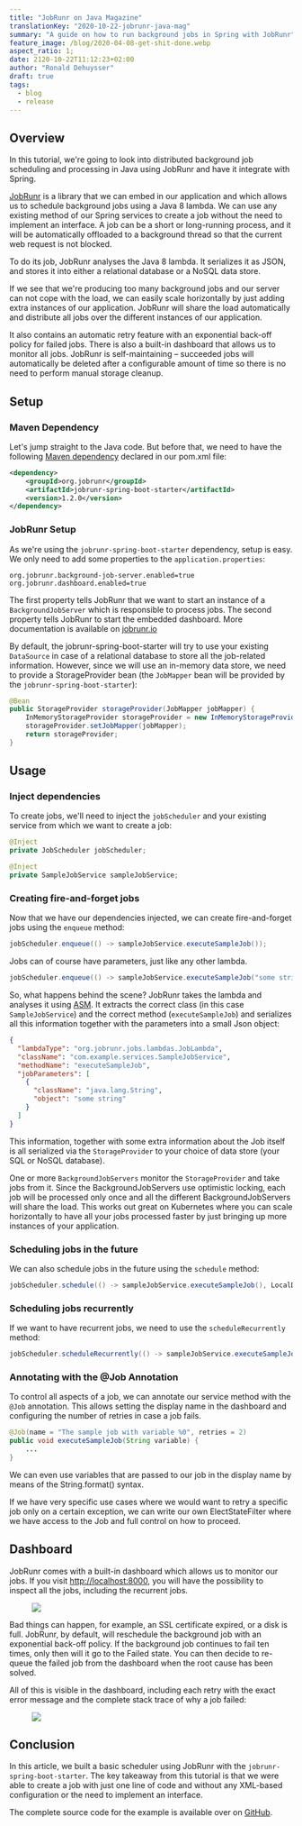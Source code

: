 ```yaml
---
title: "JobRunr on Java Magazine"
translationKey: "2020-10-22-jobrunr-java-mag"
summary: "A guide on how to run background jobs in Spring with JobRunr"
feature_image: /blog/2020-04-08-get-shit-done.webp
aspect_ratio: 1;
date: 2120-10-22T11:12:23+02:00
author: "Ronald Dehuysser"
draft: true
tags:
  - blog
  - release
---
```

## Overview

In this tutorial, we're going to look into distributed background job scheduling and processing in Java using JobRunr and have it integrate with Spring.

[JobRunr](https://github.com/jobrunr/jobrunr) is a library that we can embed in our application and which allows us to schedule background jobs using a Java 8 lambda. We can use any existing method of our Spring services to create a job without the need to implement an interface. A job can be a short or long-running process, and it will be automatically offloaded to a background thread so that the current web request is not blocked.

To do its job, JobRunr analyses the Java 8 lambda. It serializes it as JSON, and stores it into either a relational database or a NoSQL data store.

If we see that we're producing too many background jobs and our server can not cope with the load, we can easily scale horizontally by just adding extra instances of our application. JobRunr will share the load automatically and distribute all jobs over the different instances of our application.

It also contains an automatic retry feature with an exponential back-off policy for failed jobs. There is also a built-in dashboard that allows us to monitor all jobs. JobRunr is self-maintaining – succeeded jobs will automatically be deleted after a configurable amount of time so there is no need to perform manual storage cleanup.



## Setup

### Maven Dependency
Let's jump straight to the Java code. But before that, we need to have the following [Maven dependency](https://search.maven.org/search?q=g:org.jobrunr%20AND%20a:jobrunr-spring-boot-starter) declared in our pom.xml file:

```xml
<dependency>
    <groupId>org.jobrunr</groupId>
    <artifactId>jobrunr-spring-boot-starter</artifactId>
    <version>1.2.0</version>
</dependency>
```

### JobRunr Setup
As we're using the `jobrunr-spring-boot-starter` dependency, setup is easy. We only need to add some properties to the `application.properties`:

```properties
org.jobrunr.background-job-server.enabled=true
org.jobrunr.dashboard.enabled=true
```

The first property tells JobRunr that we want to start an instance of a `BackgroundJobServer` which is responsible to process jobs. The second property tells JobRunr to start the embedded dashboard. More documentation is available on [jobrunr.io](https://www.jobrunr.io/en/documentation/configuration/spring/)


By default, the jobrunr-spring-boot-starter will try to use your existing `DataSource` in case of a relational database to store all the job-related information. However, since we will use an in-memory data store, we need to provide a StorageProvider bean (the `JobMapper` bean will be provided by the `jobrunr-spring-boot-starter`):
```java
@Bean
public StorageProvider storageProvider(JobMapper jobMapper) {
    InMemoryStorageProvider storageProvider = new InMemoryStorageProvider();
    storageProvider.setJobMapper(jobMapper);
    return storageProvider;
}
```

## Usage
### Inject dependencies
To create jobs, we'll need to inject the `jobScheduler` and your existing service from which we want to create a job:
```java
@Inject
private JobScheduler jobScheduler;

@Inject
private SampleJobService sampleJobService;
```

### Creating fire-and-forget jobs
Now that we have our dependencies injected, we can create fire-and-forget jobs using the `enqueue` method:

```java
jobScheduler.enqueue(() -> sampleJobService.executeSampleJob());
```

Jobs can of course have parameters, just like any other lambda.

```java
jobScheduler.enqueue(() -> sampleJobService.executeSampleJob("some string"));
```

So, what happens behind the scene? JobRunr takes the lambda and analyses it using [ASM](https://asm.ow2.io/). It extracts the correct class (in this case `SampleJobService`) and the correct method (`executeSampleJob`) and serializes all this information together with the parameters into a small Json object:

```json
{
  "lambdaType": "org.jobrunr.jobs.lambdas.JobLambda",
  "className": "com.example.services.SampleJobService",
  "methodName": "executeSampleJob",
  "jobParameters": [
    {
      "className": "java.lang.String",
      "object": "some string"
    }
  ]
}
```

This information, together with some extra information about the Job itself is all serialized via the `StorageProvider` to your choice of data store (your SQL or NoSQL database). 

One or more `BackgroundJobServers` monitor the `StorageProvider` and take jobs from it. Since the BackgroundJobServers use optimistic locking, each job will be processed only once and all the different BackgroundJobServers will share the load. This works out great on Kubernetes where you can scale horizontally to have all your jobs processed faster by just bringing up more instances of your application.


### Scheduling jobs in the future
We can also schedule jobs in the future using the `schedule` method:

```java
jobScheduler.schedule(() -> sampleJobService.executeSampleJob(), LocalDateTime.now().plusHours(5));
```

### Scheduling jobs recurrently
If we want to have recurrent jobs, we need to use the `scheduleRecurrently` method:

```java
jobScheduler.scheduleRecurrently(() -> sampleJobService.executeSampleJob(), Cron.hourly());
```

### Annotating with the @Job Annotation
To control all aspects of a job, we can annotate our service method with the `@Job` annotation. This allows setting the display name in the dashboard and configuring the number of retries in case a job fails.

```java
@Job(name = "The sample job with variable %0", retries = 2)
public void executeSampleJob(String variable) {
    ...
}
```

We can even use variables that are passed to our job in the display name by means of the String.format() syntax.

If we have very specific use cases where we would want to retry a specific job only on a certain exception, we can write our own ElectStateFilter where we have access to the Job and full control on how to proceed.


## Dashboard
JobRunr comes with a built-in dashboard which allows us to monitor our jobs. If you visit [http://localhost:8000](http://localhost:8000), you will have the possibility to inspect all the jobs, including the recurrent jobs.

<figure>
<img src="https://www.jobrunr.io/blog/2020-04-20-jobrunr-overview.png">
</figure>

Bad things can happen, for example, an SSL certificate expired, or a disk is full. JobRunr, by default, will reschedule the background job with an exponential back-off policy. If the background job continues to fail ten times, only then will it go to the Failed state. You can then decide to re-queue the failed job from the dashboard when the root cause has been solved.

All of this is visible in the dashboard, including each retry with the exact error message and the complete stack trace of why a job failed:
<figure>
<img src="https://www.jobrunr.io/blog/jobrunr-java-mag-1024x498.png">
</figure>

## Conclusion
In this article, we built a basic scheduler using JobRunr with the `jobrunr-spring-boot-starter`. The key takeaway from this tutorial is that we were able to create a job with just one line of code and without any XML-based configuration or the need to implement an interface.

The complete source code for the example is available over on [GitHub](https://github.com/jobrunr/example-java-mag).